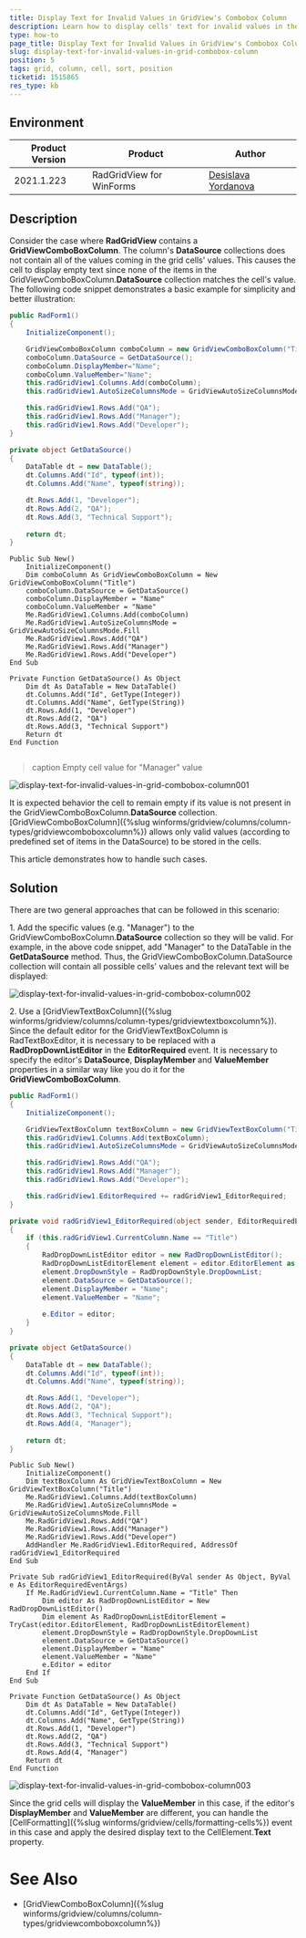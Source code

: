 ```yaml
---
title: Display Text for Invalid Values in GridView's Combobox Column  
description: Learn how to display cells' text for invalid values in the WinForms GridView GridViewComboBoxColumn.   
type: how-to
page_title: Display Text for Invalid Values in GridView's Combobox Column 
slug: display-text-for-invalid-values-in-grid-combobox-column
position: 5
tags: grid, column, cell, sort, position
ticketid: 1515865
res_type: kb
---
```



## Environment
|Product Version|Product|Author|
|----|----|----|
|2021.1.223|RadGridView for WinForms|[Desislava Yordanova](https://www.telerik.com/blogs/author/desislava-yordanova)|

## Description

Consider the case where **RadGridView** contains a **GridViewComboBoxColumn**. The column's **DataSource** collections does not contain all of the values coming in the grid cells' values. This causes the cell to display empty text since none of the items in the GridViewComboBoxColumn.**DataSource** collection matches the cell's value. The following code snippet demonstrates a basic example for simplicity and better illustration:


````C#
public RadForm1()
{
    InitializeComponent();

    GridViewComboBoxColumn comboColumn = new GridViewComboBoxColumn("Title");
    comboColumn.DataSource = GetDataSource();
    comboColumn.DisplayMember="Name";
    comboColumn.ValueMember="Name";
    this.radGridView1.Columns.Add(comboColumn);
    this.radGridView1.AutoSizeColumnsMode = GridViewAutoSizeColumnsMode.Fill;

    this.radGridView1.Rows.Add("QA");
    this.radGridView1.Rows.Add("Manager");
    this.radGridView1.Rows.Add("Developer");
}

private object GetDataSource()
{
    DataTable dt = new DataTable();
    dt.Columns.Add("Id", typeof(int));
    dt.Columns.Add("Name", typeof(string));

    dt.Rows.Add(1, "Developer");
    dt.Rows.Add(2, "QA");
    dt.Rows.Add(3, "Technical Support");
    
    return dt;
}


````
````VB.NET
Public Sub New()
    InitializeComponent()
    Dim comboColumn As GridViewComboBoxColumn = New GridViewComboBoxColumn("Title")
    comboColumn.DataSource = GetDataSource()
    comboColumn.DisplayMember = "Name"
    comboColumn.ValueMember = "Name"
    Me.RadGridView1.Columns.Add(comboColumn)
    Me.RadGridView1.AutoSizeColumnsMode = GridViewAutoSizeColumnsMode.Fill
    Me.RadGridView1.Rows.Add("QA")
    Me.RadGridView1.Rows.Add("Manager")
    Me.RadGridView1.Rows.Add("Developer")
End Sub

Private Function GetDataSource() As Object
    Dim dt As DataTable = New DataTable()
    dt.Columns.Add("Id", GetType(Integer))
    dt.Columns.Add("Name", GetType(String))
    dt.Rows.Add(1, "Developer")
    dt.Rows.Add(2, "QA")
    dt.Rows.Add(3, "Technical Support")
    Return dt
End Function


````

>caption Empty cell value for "Manager" value
 
![display-text-for-invalid-values-in-grid-combobox-column001](images/display-text-for-invalid-values-in-grid-combobox-column001.png)

It is expected behavior the cell to remain empty if its value is not present in the GridViewComboBoxColumn.**DataSource** collection. [GridViewComboBoxColumn]({%slug winforms/gridview/columns/column-types/gridviewcomboboxcolumn%}) allows only valid values (according to predefined set of items in the DataSource) to be stored in the cells.

This article demonstrates how to handle such cases.

## Solution

There are two general approaches that can be followed in this scenario:

1\. Add the specific values (e.g. "Manager") to the GridViewComboBoxColumn.**DataSource** collection so they will be valid. For example, in the above code snippet, add "Manager" to the DataTable in the **GetDataSource** method. Thus, the GridViewComboBoxColumn.DataSource collection will contain all possible cells' values and the relevant text will be displayed:

![display-text-for-invalid-values-in-grid-combobox-column002](images/display-text-for-invalid-values-in-grid-combobox-column002.png)

2\. Use a [GridViewTextBoxColumn]({%slug winforms/gridview/columns/column-types/gridviewtextboxcolumn%}). Since the default editor for the GridViewTextBoxColumn is RadTextBoxEditor, it is necessary to be replaced with a **RadDropDownListEditor** in the **EditorRequired** event. It is necessary to specify the editor's **DataSource**, **DisplayMember** and **ValueMember** properties in a similar way like you do it for the **GridViewComboBoxColumn**. 

````C#
public RadForm1()
{
    InitializeComponent(); 

    GridViewTextBoxColumn textBoxColumn = new GridViewTextBoxColumn("Title");
    this.radGridView1.Columns.Add(textBoxColumn);
    this.radGridView1.AutoSizeColumnsMode = GridViewAutoSizeColumnsMode.Fill;

    this.radGridView1.Rows.Add("QA");
    this.radGridView1.Rows.Add("Manager");
    this.radGridView1.Rows.Add("Developer");

    this.radGridView1.EditorRequired += radGridView1_EditorRequired;
}

private void radGridView1_EditorRequired(object sender, EditorRequiredEventArgs e)
{
    if (this.radGridView1.CurrentColumn.Name == "Title")
    { 
        RadDropDownListEditor editor = new RadDropDownListEditor();
        RadDropDownListEditorElement element = editor.EditorElement as RadDropDownListEditorElement;
        element.DropDownStyle = RadDropDownStyle.DropDownList;
        element.DataSource = GetDataSource();
        element.DisplayMember = "Name";            
        element.ValueMember = "Name";
        
        e.Editor = editor;
    }
}

private object GetDataSource()
{
    DataTable dt = new DataTable();
    dt.Columns.Add("Id", typeof(int));
    dt.Columns.Add("Name", typeof(string));

    dt.Rows.Add(1, "Developer");
    dt.Rows.Add(2, "QA");
    dt.Rows.Add(3, "Technical Support");
    dt.Rows.Add(4, "Manager");
    
    return dt;
}

````
````VB.NET
Public Sub New()
    InitializeComponent()
    Dim textBoxColumn As GridViewTextBoxColumn = New GridViewTextBoxColumn("Title")
    Me.RadGridView1.Columns.Add(textBoxColumn)
    Me.RadGridView1.AutoSizeColumnsMode = GridViewAutoSizeColumnsMode.Fill
    Me.RadGridView1.Rows.Add("QA")
    Me.RadGridView1.Rows.Add("Manager")
    Me.RadGridView1.Rows.Add("Developer")
    AddHandler Me.RadGridView1.EditorRequired, AddressOf radGridView1_EditorRequired
End Sub

Private Sub radGridView1_EditorRequired(ByVal sender As Object, ByVal e As EditorRequiredEventArgs)
    If Me.RadGridView1.CurrentColumn.Name = "Title" Then
        Dim editor As RadDropDownListEditor = New RadDropDownListEditor()
        Dim element As RadDropDownListEditorElement = TryCast(editor.EditorElement, RadDropDownListEditorElement)
        element.DropDownStyle = RadDropDownStyle.DropDownList
        element.DataSource = GetDataSource()
        element.DisplayMember = "Name"
        element.ValueMember = "Name"
        e.Editor = editor
    End If
End Sub

Private Function GetDataSource() As Object
    Dim dt As DataTable = New DataTable()
    dt.Columns.Add("Id", GetType(Integer))
    dt.Columns.Add("Name", GetType(String))
    dt.Rows.Add(1, "Developer")
    dt.Rows.Add(2, "QA")
    dt.Rows.Add(3, "Technical Support")
    dt.Rows.Add(4, "Manager")
    Return dt
End Function

````

![display-text-for-invalid-values-in-grid-combobox-column003](images/display-text-for-invalid-values-in-grid-combobox-column003.png)

Since the grid cells will display the **ValueMember** in this case, if the editor's **DisplayMember** and **ValueMember** are different, you can handle the [CellFormatting]({%slug winforms/gridview/cells/formatting-cells%}) event in this case and apply the desired display text to the CellElement.**Text** property.

# See Also

* [GridViewComboBoxColumn]({%slug winforms/gridview/columns/column-types/gridviewcomboboxcolumn%})  


